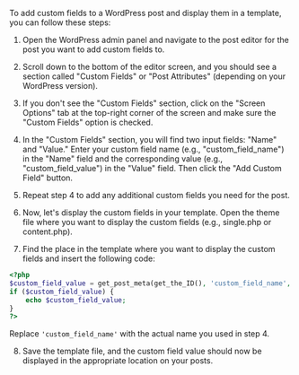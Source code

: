 To add custom fields to a WordPress post and display them in a template, you can follow these steps:

1. Open the WordPress admin panel and navigate to the post editor for the post you want to add custom fields to.

2. Scroll down to the bottom of the editor screen, and you should see a section called "Custom Fields" or "Post Attributes" (depending on your WordPress version).

3. If you don't see the "Custom Fields" section, click on the "Screen Options" tab at the top-right corner of the screen and make sure the "Custom Fields" option is checked.

4. In the "Custom Fields" section, you will find two input fields: "Name" and "Value." Enter your custom field name (e.g., "custom_field_name") in the "Name" field and the corresponding value (e.g., "custom_field_value") in the "Value" field. Then click the "Add Custom Field" button.

5. Repeat step 4 to add any additional custom fields you need for the post.

6. Now, let's display the custom fields in your template. Open the theme file where you want to display the custom fields (e.g., single.php or content.php).

7. Find the place in the template where you want to display the custom fields and insert the following code:

```php
<?php
$custom_field_value = get_post_meta(get_the_ID(), 'custom_field_name', true);
if ($custom_field_value) {
    echo $custom_field_value;
}
?>
```

Replace `'custom_field_name'` with the actual name you used in step 4.

8. Save the template file, and the custom field value should now be displayed in the appropriate location on your posts.
